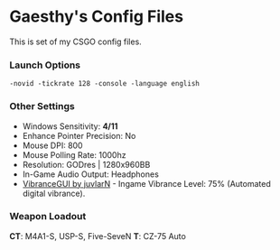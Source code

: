 # Gaesthy's Config Files

This is set of my CSGO config files.

### Launch Options

	-novid -tickrate 128 -console -language english

### Other Settings
+ Windows Sensitivity: **4/11**
+ Enhance Pointer Precision: No
+ Mouse DPI: 800
+ Mouse Polling Rate: 1000hz
+ Resolution: GODres | 1280x960BB
+ In-Game Audio Output: Headphones
+ [VibranceGUI by juvlarN](http://vibrancegui.com/) - Ingame Vibrance Level: 75% (Automated digital vibrance).

### Weapon Loadout
**CT**: M4A1-S, USP-S, Five-SeveN
**T**: CZ-75 Auto
